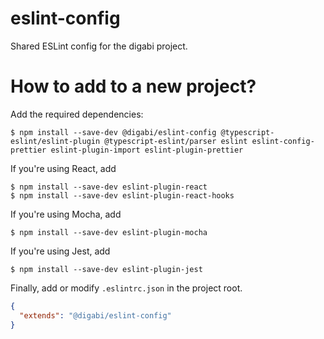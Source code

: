 # eslint-config

Shared ESLint config for the digabi project.

# How to add to a new project?

Add the required dependencies:

    $ npm install --save-dev @digabi/eslint-config @typescript-eslint/eslint-plugin @typescript-eslint/parser eslint eslint-config-prettier eslint-plugin-import eslint-plugin-prettier

If you're using React, add

    $ npm install --save-dev eslint-plugin-react
    $ npm install --save-dev eslint-plugin-react-hooks

If you're using Mocha, add

    $ npm install --save-dev eslint-plugin-mocha

If you're using Jest, add

    $ npm install --save-dev eslint-plugin-jest

Finally, add or modify `.eslintrc.json` in the project root.

```json
{
  "extends": "@digabi/eslint-config"
}
```
